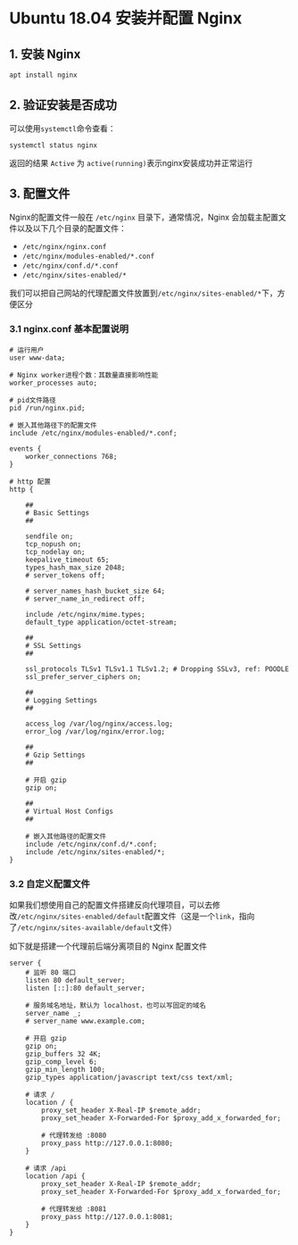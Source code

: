 # Ubuntu 18.04 安装并配置 Nginx

## 1. 安装 Nginx

```bash
apt install nginx
```

## 2. 验证安装是否成功
可以使用`systemctl`命令查看：
```shell
systemctl status nginx
```
返回的结果 `Active` 为 `active(running)`表示nginx安装成功并正常运行

## 3. 配置文件
Nginx的配置文件一般在 `/etc/nginx` 目录下，通常情况，Nginx 会加载主配置文件以及以下几个目录的配置文件：

- `/etc/nginx/nginx.conf`
- `/etc/nginx/modules-enabled/*.conf`
- `/etc/nginx/conf.d/*.conf`
- `/etc/nginx/sites-enabled/*`

我们可以把自己网站的代理配置文件放置到`/etc/nginx/sites-enabled/*`下，方便区分

### 3.1 nginx.conf 基本配置说明
```nginx
# 运行用户
user www-data;

# Nginx worker进程个数：其数量直接影响性能
worker_processes auto;

# pid文件路径
pid /run/nginx.pid;

# 嵌入其他路径下的配置文件
include /etc/nginx/modules-enabled/*.conf;

events {
	worker_connections 768;
}

# http 配置
http {

	##
	# Basic Settings
	##

	sendfile on;
	tcp_nopush on;
	tcp_nodelay on;
	keepalive_timeout 65;
	types_hash_max_size 2048;
	# server_tokens off;

	# server_names_hash_bucket_size 64;
	# server_name_in_redirect off;

	include /etc/nginx/mime.types;
	default_type application/octet-stream;

	##
	# SSL Settings
	##

	ssl_protocols TLSv1 TLSv1.1 TLSv1.2; # Dropping SSLv3, ref: POODLE
	ssl_prefer_server_ciphers on;

	##
	# Logging Settings
	##

	access_log /var/log/nginx/access.log;
	error_log /var/log/nginx/error.log;

	##
	# Gzip Settings
	##

    # 开启 gzip
	gzip on;

	##
	# Virtual Host Configs
	##

    # 嵌入其他路径的配置文件
	include /etc/nginx/conf.d/*.conf;
	include /etc/nginx/sites-enabled/*;
}
```
### 3.2 自定义配置文件
如果我们想使用自己的配置文件搭建反向代理项目，可以去修改`/etc/nginx/sites-enabled/default`配置文件（这是一个`link`，指向了`/etc/nginx/sites-available/default`文件）

如下就是搭建一个代理前后端分离项目的 Nginx 配置文件
```nginx
server {
    # 监听 80 端口
	listen 80 default_server;
	listen [::]:80 default_server;

    # 服务域名地址，默认为 localhost，也可以写固定的域名
	server_name _;
    # server_name www.example.com;
    
    # 开启 gzip
	gzip on;
	gzip_buffers 32 4K;
	gzip_comp_level 6;
	gzip_min_length 100;
	gzip_types application/javascript text/css text/xml;

    # 请求 /
	location / {
    	proxy_set_header X-Real-IP $remote_addr;
   	    proxy_set_header X-Forwarded-For $proxy_add_x_forwarded_for;
        
        # 代理转发给 :8080
		proxy_pass http://127.0.0.1:8080;
	}

    # 请求 /api
	location /api {
		proxy_set_header X-Real-IP $remote_addr;
		proxy_set_header X-Forwarded-For $proxy_add_x_forwarded_for;

        # 代理转发给 :8081
		proxy_pass http://127.0.0.1:8081;
	}	
}
```

